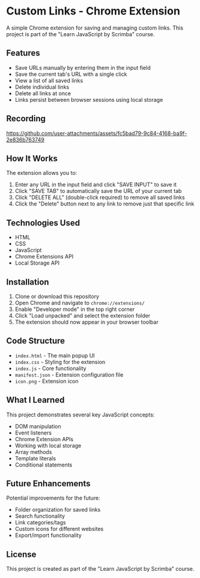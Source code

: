 # Custom Links - Chrome Extension

A simple Chrome extension for saving and managing custom links. This project is part of the "Learn JavaScript by Scrimba" course.

## Features

- Save URLs manually by entering them in the input field
- Save the current tab's URL with a single click
- View a list of all saved links
- Delete individual links
- Delete all links at once
- Links persist between browser sessions using local storage

## Recording

https://github.com/user-attachments/assets/fc5bad79-9c84-4168-ba9f-2e836b763749



## How It Works

The extension allows you to:

1. Enter any URL in the input field and click "SAVE INPUT" to save it
2. Click "SAVE TAB" to automatically save the URL of your current tab
3. Click "DELETE ALL" (double-click required) to remove all saved links
4. Click the "Delete" button next to any link to remove just that specific link

## Technologies Used

- HTML
- CSS
- JavaScript
- Chrome Extensions API
- Local Storage API

## Installation

1. Clone or download this repository
2. Open Chrome and navigate to `chrome://extensions/`
3. Enable "Developer mode" in the top right corner
4. Click "Load unpacked" and select the extension folder
5. The extension should now appear in your browser toolbar

## Code Structure

- `index.html` - The main popup UI
- `index.css` - Styling for the extension
- `index.js` - Core functionality
- `manifest.json` - Extension configuration file
- `icon.png` - Extension icon

## What I Learned

This project demonstrates several key JavaScript concepts:

- DOM manipulation
- Event listeners
- Chrome Extension APIs
- Working with local storage
- Array methods
- Template literals
- Conditional statements

## Future Enhancements

Potential improvements for the future:

- Folder organization for saved links
- Search functionality
- Link categories/tags
- Custom icons for different websites
- Export/import functionality

## License

This project is created as part of the "Learn JavaScript by Scrimba" course.
